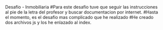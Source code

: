 Desafio - Inmobiliaria
#Para este  desafio tuve que seguir las instrucciones al pie de la letra del profesor y buscar documentacion por internet.
#Hasta el momento, es el desafio mas complicado que he realizado
#He creado dos archivos js y los he enlazado al index.
